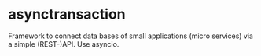 # asynctransaction
Framework to connect data bases of small applications (micro services) via a simple (REST-)API.
Use asyncio.
